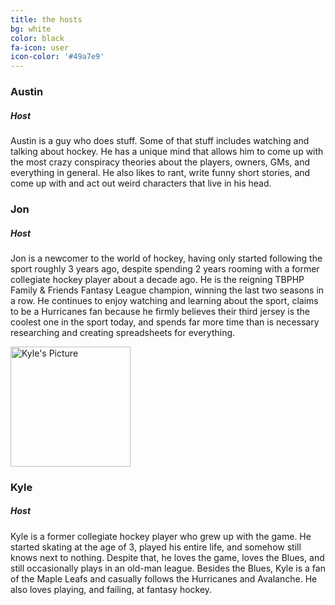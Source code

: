 ```yaml
---
title: the hosts
bg: white
color: black
fa-icon: user
icon-color: '#49a7e9'
---
```


<style>  
  .names {
    width: 33%;
    font-weight: bold;
    font-size: 150%;
  }
  
  .host {
    text-align: center;
    font-weight: bold;
  }
</style>

<div class="container shadow min-vh-100 py-2">
    <div class="row">
        <div class="col-md-4">
            <div class="text-center"><!-- Austin's Picture --></div>
            <h3 class="font-weight-light text-center">Austin</h3>
            <h5 class="font-weight-light text-center">Host</h5>
            <p class="text-left">
                Austin is a guy who does stuff. Some of that stuff includes watching and talking about hockey. He has a unique mind that allows him to come up with the most crazy conspiracy theories about the players, owners, GMs, and everything in general. He also likes to rant, write funny short stories, and come up with and act out weird characters that live in his head.
            </p>
        </div>
        <div class="col-md-4">
            <div class="text-center"><!-- Jon's picture --></div>
            <h3 class="font-weight-light text-center">Jon</h3>
            <h5 class="font-weight-light text-center">Host</h5>
            <p>
                Jon is a newcomer to the world of hockey, having only started following the sport roughly 3 years ago, despite spending 2 years rooming with a former collegiate hockey player about a decade ago. He is the reigning TBPHP Family & Friends Fantasy League champion, winning the last two seasons in a row. He continues to enjoy watching and learning about the sport, claims to be a Hurricanes fan because he firmly believes their third jersey is the coolest one in the sport today, and spends far more time than is necessary researching and creating spreadsheets for everything.
            </p>
        </div>
        <div class="col-md-4">
            <div class="text-center"><img src="https://www.kymahi.com/assets/images/img-20170102-103726-744x992.jpg" width="192" alt="Kyle's Picture"></div>
            <h3 class="font-weight-light text-center">Kyle</h3>
            <h5 class="font-weight-light text-center">Host</h5>
            <p>
                Kyle is a former collegiate hockey player who grew up with the game. He started skating at the age of 3, played his entire life, and somehow still knows next to nothing. Despite that, he loves the game, loves the Blues, and still occasionally plays in an old-man league. Besides the Blues, Kyle is a fan of the Maple Leafs and casually follows the Hurricanes and Avalanche. He also loves playing, and failing, at fantasy hockey.
            </p>
        </div>
    </div>
</div>
